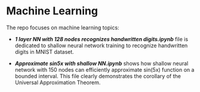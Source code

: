 # Machine Learning

The repo focuses on machine learning topics:

* ***1 layer NN with 128 nodes recognizes handwritten digits.ipynb*** file is dedicated to shallow neural network training to recognize handwritten digits in MNIST dataset.

* ***Approximate sin5x with shallow NN.ipynb*** shows how shallow neural network with 150 nodes can efficiently approximate sin(5x) function on a bounded interval. This file clearly demonstrates the corollary of the Universal Approximation Theorem.
